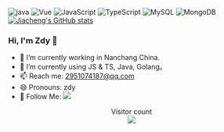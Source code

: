 ![java](https://img.shields.io/badge/%20-%20java-brightgreeng?style=for-the-badge&logo=java&logoColor=white)
![Vue](https://img.shields.io/badge/%20-%20vue-yellow?style=for-the-badge&logo=typescript&logoColor=white)
![JavaScript](https://img.shields.io/badge/JavaScript-%23323330.svg?logo=javascript&logoColor=%23F7DF1E&style=flat-square)
![TypeScript](https://img.shields.io/badge/TypeScript-%23007acc.svg?logo=typescript&logoColor=white&style=flat-square)
<img src="https://img.shields.io/badge/MySQL-%234479a1.svg?logo=MySQL&logoColor=white&style=flat-square" alt="MySQL" />
<img src="https://img.shields.io/badge/Mongodb-%234ea94b.svg?logo=Mongodb&logoColor=white&style=flat-square" alt="MongoDB" /> 
[![Jiacheng's GitHub stats](https://github-readme-stats.vercel.app/api?username=zdy-zg-QQ)](https://gitee.com/zdy-zg-QQ)

###  Hi, I'm Zdy 👋

<!-- <img align="right" src="https://github-readme-stats.vercel.app/api?username=anncwb&show_icons=true&theme=radical" /> -->

- 🔭 I’m currently working in Nanchang China.
- 🌱 I’m currently using JS & TS, Java, Golang。
- 📫 Reach me: 2951074187@qq.com
- 😄 Pronouns: zdy
- 👏 Follow Me: [![](https://img.shields.io/github/followers/zdy-zg-QQ?label=follow%20me&style=social)](https://github.com/zdy-zg-QQ/)

<p align="center">
  Visitor count<br>
  <img src="https://profile-counter.glitch.me/zdy-zg-QQ/count.svg" />
</p>
